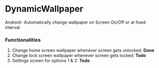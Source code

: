 # DynamicWallpaper
Android- Automatically change wallpaper on Screen On/Off or at fixed interval

### Functionalities

1. Change home screen wallpaper whenever screen gets unlocked: <b>Done</b>
2. Change lock screen wallpaper whenever screen gets locked: <b>Todo</b>
3. Settings screen for options 1 & 2: <b>Todo</b>

